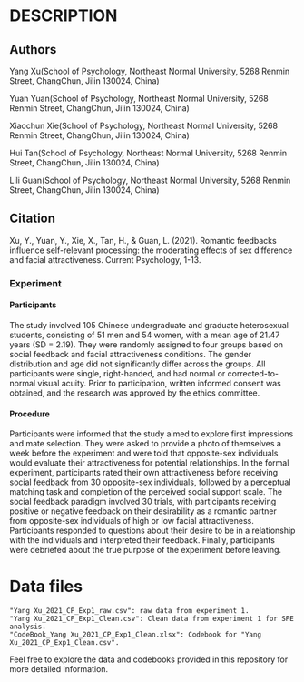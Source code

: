 # DESCRIPTION

## Authors

Yang Xu(School of Psychology, Northeast Normal University, 5268 Renmin Street, ChangChun, Jilin 130024, China)

Yuan Yuan(School of Psychology, Northeast Normal University, 5268 Renmin Street, ChangChun, Jilin 130024, China)

Xiaochun Xie(School of Psychology, Northeast Normal University, 5268 Renmin Street, ChangChun, Jilin 130024, China)

Hui Tan(School of Psychology, Northeast Normal University, 5268 Renmin Street, ChangChun, Jilin 130024, China)

Lili Guan(School of Psychology, Northeast Normal University, 5268 Renmin Street, ChangChun, Jilin 130024, China)

## Citation
Xu, Y., Yuan, Y., Xie, X., Tan, H., & Guan, L. (2021). Romantic feedbacks influence self-relevant processing: the moderating effects of sex difference and facial attractiveness. Current Psychology, 1-13.

### Experiment 

#### Participants
The study involved 105 Chinese undergraduate and graduate heterosexual students, consisting of 51 men and 54 women, with a mean age of 21.47 years (SD = 2.19). They were randomly assigned to four groups based on social feedback and facial attractiveness conditions. The gender distribution and age did not significantly differ across the groups. All participants were single, right-handed, and had normal or corrected-to-normal visual acuity. Prior to participation, written informed consent was obtained, and the research was approved by the ethics committee.

#### Procedure
Participants were informed that the study aimed to explore first impressions and mate selection. They were asked to provide a photo of themselves a week before the experiment and were told that opposite-sex individuals would evaluate their attractiveness for potential relationships. In the formal experiment, participants rated their own attractiveness before receiving social feedback from 30 opposite-sex individuals, followed by a perceptual matching task and completion of the perceived social support scale. The social feedback paradigm involved 30 trials, with participants receiving positive or negative feedback on their desirability as a romantic partner from opposite-sex individuals of high or low facial attractiveness. Participants responded to questions about their desire to be in a relationship with the individuals and interpreted their feedback. Finally, participants were debriefed about the true purpose of the experiment before leaving.


# Data files

```
"Yang Xu_2021_CP_Exp1_raw.csv": raw data from experiment 1.
"Yang Xu_2021_CP_Exp1_Clean.csv": Clean data from experiment 1 for SPE analysis.
"CodeBook_Yang Xu_2021_CP_Exp1_Clean.xlsx": Codebook for "Yang Xu_2021_CP_Exp1_Clean.csv".
```

Feel free to explore the data and codebooks provided in this repository for more detailed information.
